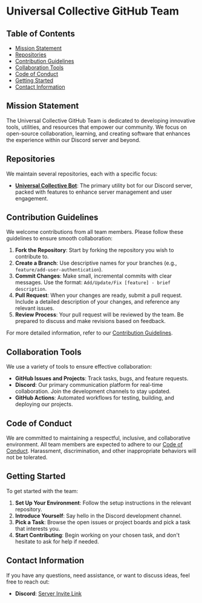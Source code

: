 # Universal Collective GitHub Team

## Table of Contents

- [Mission Statement](#mission-statement)
- [Repositories](#repositories)
- [Contribution Guidelines](#contribution-guidelines)
- [Collaboration Tools](#collaboration-tools)
- [Code of Conduct](#code-of-conduct)
- [Getting Started](#getting-started)
- [Contact Information](#contact-information)

## Mission Statement

The Universal Collective GitHub Team is dedicated to developing innovative tools, utilities, and resources that empower our community. We focus on open-source collaboration, learning, and creating software that enhances the experience within our Discord server and beyond.


## Repositories

We maintain several repositories, each with a specific focus:

- **[Universal Collective Bot](https://github.com/Universal-Collective/Universal-Collective-Bot)**: The primary utility bot for our Discord server, packed with features to enhance server management and user engagement.
<!-- - **[Documentation and Guides](https://github.com/Universal-Collective/Documentation-Guides)**: Comprehensive documentation for our projects, including setup guides, API references, and user manuals.
- **[Community Resources](https://github.com/Universal-Collective/Community-Resources)**: A collection of resources, such as templates, tools, and assets, that support our community's needs. -->

## Contribution Guidelines

We welcome contributions from all team members. Please follow these guidelines to ensure smooth collaboration:

1. **Fork the Repository**: Start by forking the repository you wish to contribute to.
2. **Create a Branch**: Use descriptive names for your branches (e.g., `feature/add-user-authentication`).
3. **Commit Changes**: Make small, incremental commits with clear messages. Use the format: `Add/Update/Fix [feature] - brief description`.
4. **Pull Request**: When your changes are ready, submit a pull request. Include a detailed description of your changes, and reference any relevant issues.
5. **Review Process**: Your pull request will be reviewed by the team. Be prepared to discuss and make revisions based on feedback.

For more detailed information, refer to our [Contribution Guidelines](https://github.com/Universal-Collective/.github/blob/master/CONTRIBUTING.md).

## Collaboration Tools

We use a variety of tools to ensure effective collaboration:

- **GitHub Issues and Projects**: Track tasks, bugs, and feature requests.
- **Discord**: Our primary communication platform for real-time collaboration. Join the development channels to stay updated.
- **GitHub Actions**: Automated workflows for testing, building, and deploying our projects.

## Code of Conduct

We are committed to maintaining a respectful, inclusive, and collaborative environment. All team members are expected to adhere to our [Code of Conduct](https://github.com/Universal-Collective/.github/blob/master/CODE_OF_CONDUCT.md). Harassment, discrimination, and other inappropriate behaviors will not be tolerated.

## Getting Started

To get started with the team:

1. **Set Up Your Environment**: Follow the setup instructions in the relevant repository.
2. **Introduce Yourself**: Say hello in the Discord development channel.
3. **Pick a Task**: Browse the open issues or project boards and pick a task that interests you.
4. **Start Contributing**: Begin working on your chosen task, and don't hesitate to ask for help if needed.

## Contact Information

If you have any questions, need assistance, or want to discuss ideas, feel free to reach out:

- **Discord**: [Server Invite Link](https://discord.gg/87PzHTTXT9)
<!-- - **Email**: [team@example.com]
- **GitHub Discussions**: [GitHub Discussions] -->

